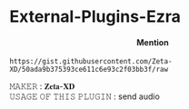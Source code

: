 # External-Plugins-Ezra




<h4 align="center"> Mention </h1>


```
https://gist.githubusercontent.com/Zeta-XD/50ada9b375393ce611c6e93c2f03bb3f/raw
```

𝙼𝙰𝙺𝙴𝚁 : 𝐙𝐞𝐭𝐚-𝐗𝐃 <br>
𝚄𝚂𝙰𝙶𝙴 𝙾𝙵 𝚃𝙷𝙸𝚂 𝙿𝙻𝚄𝙶𝙸𝙽 : send audio
